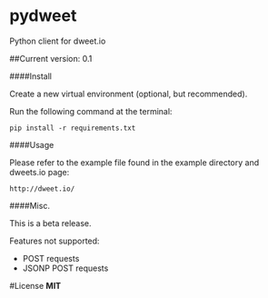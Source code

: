 pydweet
=======

Python client for dweet.io


##Current version: 0.1


####Install

Create a new virtual environment (optional, but recommended).

Run the following command at the terminal:

    pip install -r requirements.txt
	


####Usage

Please refer to the example file found in the example directory and dweets.io page:

    http://dweet.io/


####Misc.

This is a beta release.

Features not supported:

- POST requests
- JSONP POST requests



#License
**MIT**